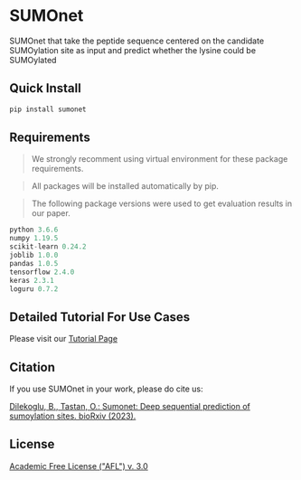 
# SUMOnet

SUMOnet that take the peptide sequence centered on the candidate SUMOylation site as input and predict whether the lysine could be SUMOylated

## Quick Install

```sh
pip install sumonet
```

## Requirements

> We strongly recomment using virtual environment for these package requirements.

> All packages will be installed automatically by pip.

> The following package versions were used to get evaluation results in our paper.

```python
python 3.6.6
numpy 1.19.5
scikit-learn 0.24.2
joblib 1.0.0
pandas 1.0.5
tensorflow 2.4.0
keras 2.3.1
loguru 0.7.2
```

## Detailed Tutorial For Use Cases

Please visit our [Tutorial Page](https://sumonet.onrender.com/)


## Citation

If you use SUMOnet in your work, please do cite us:

[Dilekoglu, B., Tastan, O.: Sumonet: Deep sequential prediction of sumoylation sites. bioRxiv (2023).](https://www.biorxiv.org/content/10.1101/2023.08.25.554749v1)

## License

[Academic Free License ("AFL") v. 3.0](https://choosealicense.com/licenses/afl-3.0/#)
